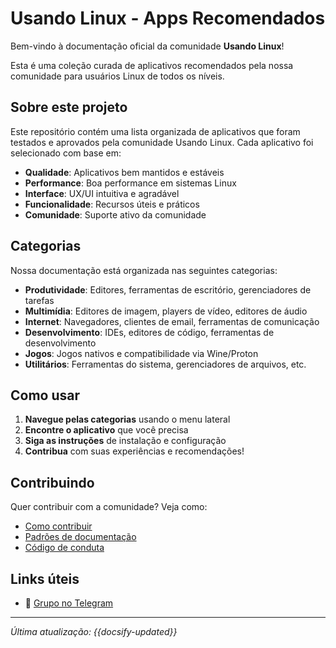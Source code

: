 # Usando Linux - Apps Recomendados

Bem-vindo à documentação oficial da comunidade **Usando Linux**! 

Esta é uma coleção curada de aplicativos recomendados pela nossa comunidade para usuários Linux de todos os níveis.

## Sobre este projeto

Este repositório contém uma lista organizada de aplicativos que foram testados e aprovados pela comunidade Usando Linux. Cada aplicativo foi selecionado com base em:

- **Qualidade**: Aplicativos bem mantidos e estáveis
- **Performance**: Boa performance em sistemas Linux
- **Interface**: UX/UI intuitiva e agradável
- **Funcionalidade**: Recursos úteis e práticos
- **Comunidade**: Suporte ativo da comunidade

## Categorias

Nossa documentação está organizada nas seguintes categorias:

- **Produtividade**: Editores, ferramentas de escritório, gerenciadores de tarefas
- **Multimídia**: Editores de imagem, players de vídeo, editores de áudio
- **Internet**: Navegadores, clientes de email, ferramentas de comunicação
- **Desenvolvimento**: IDEs, editores de código, ferramentas de desenvolvimento
- **Jogos**: Jogos nativos e compatibilidade via Wine/Proton
- **Utilitários**: Ferramentas do sistema, gerenciadores de arquivos, etc.

## Como usar

1. **Navegue pelas categorias** usando o menu lateral
2. **Encontre o aplicativo** que você precisa
3. **Siga as instruções** de instalação e configuração
4. **Contribua** com suas experiências e recomendações!

## Contribuindo

Quer contribuir com a comunidade? Veja como:

- [Como contribuir](/comunidade/contribuindo)
- [Padrões de documentação](/comunidade/padroes)
- [Código de conduta](/comunidade/codigo-de-conduta)

## Links úteis

- 💬 [Grupo no Telegram](https://t.me/usandoolinux)

---

*Última atualização: {{docsify-updated}}*